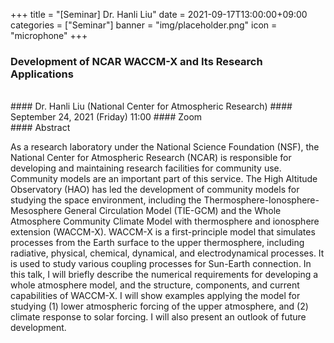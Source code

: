 ﻿+++
title = "[Seminar] Dr. Hanli Liu"
date = 2021-09-17T13:00:00+09:00
categories = ["Seminar"]
banner = "img/placeholder.png"
icon = "microphone"
+++
###  Development of NCAR WACCM-X and Its Research Applications 
<br>
#### Dr. Hanli Liu (National Center for Atmospheric Research)
#### September 24, 2021 (Friday) 11:00
#### Zoom
<br>
#### Abstract

As a research laboratory under the National Science Foundation (NSF), the National Center for Atmospheric Research (NCAR) is responsible for developing and maintaining research facilities for community use. Community models are an important part of this service. The High Altitude Observatory (HAO) has led the development of community models for studying the space environment, including the Thermosphere-Ionosphere-Mesosphere General Circulation Model (TIE-GCM) and the Whole Atmosphere Community Climate Model with thermosphere and ionosphere extension (WACCM-X). WACCM-X is a first-principle model that simulates processes from the Earth surface to the upper thermosphere, including radiative, physical, chemical, dynamical, and electrodynamical processes. It is used to study various coupling processes for Sun-Earth connection. In this talk, I will briefly describe the numerical requirements for developing a whole atmosphere model, and the structure, components, and current capabilities of WACCM-X. I will show examples applying the model for studying (1) lower atmospheric forcing of the upper atmosphere, and (2) climate response to solar forcing. I will also present an outlook of future development.
